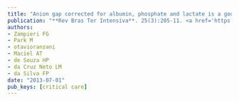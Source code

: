 ```yaml
---
title: "Anion gap corrected for albumin, phosphate and lactate is a good predictor of strong ion gap in critically ill patients: a nested cohort study"
publication: "**Rev Bras Ter Intensiva**. 25(3):205-11. <a href='https://doi.org/10.5935/0103-507x.20130036' target='_blank' rel='noopener noreferrer'>10.5935/0103-507x.20130036</a>"
authors:
- Zampieri FG
- Park M
- otavioranzani
- Maciel AT
- de Souza HP
- da Cruz Neto LM
- da Silva FP
date: "2013-07-01"
pub_keys: [critical care]
---
```

